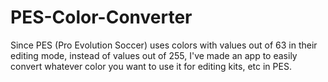 # PES-Color-Converter
Since PES (Pro Evolution Soccer) uses colors with values out of 63 in their editing mode, instead of values out of 255, I've made an app to easily convert whatever color you want to use it for editing kits, etc in PES.
